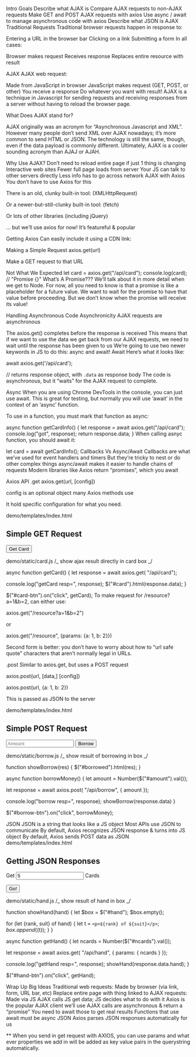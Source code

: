 Intro
Goals
Describe what AJAX is
Compare AJAX requests to non-AJAX requests
Make GET and POST AJAX requests with axios
Use async / await to manage asynchronous code with axios
Describe what JSON is
AJAX
Traditional Requests
Traditional browser requests happen in response to:

Entering a URL in the browser bar
Clicking on a link
Submitting a form
In all cases:

Browser makes request
Receives response
Replaces entire resource with result

AJAX
AJAX web request:

Made from JavaScript in browser
JavaScript makes request (GET, POST, or other)
You receive a response
Do whatever you want with result!
AJAX is a technique in Javascript for sending requests and receiving responses from a server without having to reload the browser page.

What Does AJAX stand for?

AJAX originally was an acronym for “Asynchronous Javascript and XML”. However many people don’t send XML over AJAX nowadays; it’s more common to send HTML or JSON. The technology is still the same, though, even if the data payload is commonly different. Ultimately, AJAX is a cooler sounding acronym than AJAJ or AJAH.

Why Use AJAX?
Don’t need to reload entire page if just 1 thing is changing
Interactive web sites
Fewer full page loads from server
Your JS can talk to other servers directly
Less info has to go across network
AJAX with Axios
You don’t have to use Axios for this

There is an old, clunky built-in tool: (XMLHttpRequest)

Or a newer-but-still-clunky built-in tool: (fetch)

Or lots of other libraries (including jQuery)

… but we’ll use axios for now! It’s featureful & popular

Getting Axios
Can easily include it using a CDN link:

<script src="https://unpkg.com/axios/dist/axios.js"></script>

Making a Simple Request
axios.get(url)

Make a GET request to that URL

Not What We Expected
let card = axios.get("/api/card");
console.log(card);
// "Promise {<pending>}"
What’s A Promise???
We’ll talk about it in more detail when we get to Node.
For now, all you need to know is that a promise is like a placeholder for a future value.
We want to wait for the promise to have that value before proceeding.
But we don’t know when the promise will receive its value!

Handling Asynchronous Code
Asynchronicity
AJAX requests are asynchronous

The axios.get() completes before the response is received
This means that if we want to use the data we get back from our AJAX requests, we need to wait until the response has been given to us
We’re going to use two newer keywords in JS to do this: async and await!
Await
Here’s what it looks like:

await axios.get('/api/card');

// returns response object, with `.data` as response body
The code is asynchronous, but it “waits” for the AJAX request to complete.

Async
When you are using Chrome DevTools in the console, you can just use await. This is great for testing, but normally you will use ‘await’ in the context of an ‘async’ function.

To use in a function, you must mark that function as async:

async function getCardInfo() {
let response = await axios.get("/api/card");
console.log("got", response);
return response.data;
}
When calling asnyc function, you should await it:

let card = await getCardInfo();
Callbacks Vs Async/Await
Callbacks are what we’ve used for event handlers and timers
But they’re tricky to nest or do other complex things
async/await makes it easier to handle chains of requests
Modern libraries like Axios return “promises”, which you await

Axios API
.get
axios.get(url, [config])

config is an optional object many Axios methods use

It hold specific configuration for what you need.

demo/templates/index.html

<h2>Simple GET Request</h2>

<button class="btn btn-primary"
        id="card-btn"> Get Card </button>

<div id="card" class="box"></div>

<script src="/static/card.js"></script>

demo/static/card.js
/_ show ajax result directly in card box _/

async function getCard() {
let response = await axios.get(
"/api/card");

console.log("getCard resp=", response);
$("#card").html(response.data);
}

$("#card-btn").on("click", getCard);
To make request for /resource?a=1&b=2, can either use:

axios.get("/resource?a=1&b=2")

or

axios.get("/resource", {params: {a: 1, b: 2}})

Second form is better: you don’t have to worry about how to “url safe quote” characters that aren’t normally legal in URLs.

.post
Similar to axios.get, but uses a POST request

axios.post(url, [data,] [config])

axios.post(url, {a: 1, b: 2})

This is passed as JSON to the server

demo/templates/index.html

<h2>Simple POST Request</h2>

<input id="amount" placeholder="Amount" />
<button class="btn btn-warning"
        id="borrow-btn"> Borrow </button>

<div id="borrowed" class="box"></div>

<script src="/static/borrow.js"></script>

demo/static/borrow.js
/_ show result of borrowing in box _/

function showBorrow(res) {
$("#borrowed").html(res);
}

async function borrowMoney() {
let amount = Number($("#amount").val());

let response = await axios.post(
"/api/borrow", { amount });

console.log("borrow resp=", response);
showBorrow(response.data)
}

$("#borrow-btn").on("click", borrowMoney);

JSON
JSON is a string that looks like a JS object
Most APIs use JSON to communicate
By default, Axios recognizes JSON response & turns into JS object
By default, Axios sends POST data as JSON
demo/templates/index.html

<h2>Getting JSON Responses</h2>

Get <input id="ncards" value="5" /> Cards

<button class="btn btn-primary"
        id="hand-btn">Go!</button>

<div id="hand" class="box"></div>

<script src="/static/hand.js"></script>

demo/static/hand.js
/_ show result of hand in box _/

function showHand(hand) {
let $box = $("#hand");
$box.empty();

for (let {rank, suit} of hand) {
let t = `<p>${rank} of ${suit}</p>`;
$box.append($(t));
}
}

async function getHand() {
let ncards = Number($("#ncards").val());

let response = await axios.get(
"/api/hand", { params: { ncards } });

console.log("getHand resp=", response);
showHand(response.data.hand);
}

$("#hand-btn").on("click", getHand);

Wrap Up
Big Ideas
Traditional web requests:
Made by browser (via link, form, URL bar, etc)
Replace entire page with thing linked to
AJAX requests:
Made via JS AJAX calls
JS get data; JS decides what to do with it
Axios is the popular AJAX client we’ll use
AJAX calls are asynchronous & return a “promise”
You need to await those to get real results
Functions that use await must be async
JSON
Axios parses JSON responses automatically for us

\*\* When you send in get request with AXIOS, you can use params and what ever properties we add in will be added as key value pairs in the querystring automatically.
